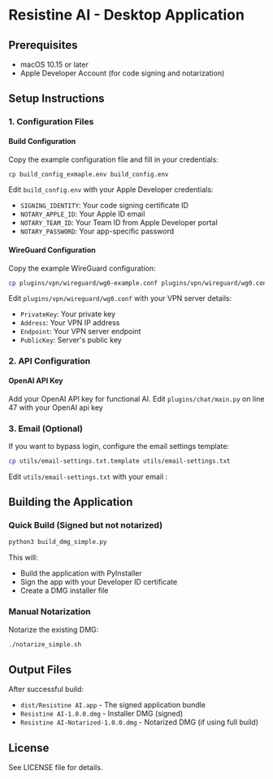 # Resistine AI - Desktop Application


## Prerequisites

- macOS 10.15 or later
- Apple Developer Account (for code signing and notarization)

## Setup Instructions

### 1. Configuration Files

#### Build Configuration

Copy the example configuration file and fill in your credentials:

```bash
cp build_config_exmaple.env build_config.env
```

Edit `build_config.env` with your Apple Developer credentials:

- `SIGNING_IDENTITY`: Your code signing certificate ID
- `NOTARY_APPLE_ID`: Your Apple ID email
- `NOTARY_TEAM_ID`: Your Team ID from Apple Developer portal
- `NOTARY_PASSWORD`: Your app-specific password

#### WireGuard Configuration

Copy the example WireGuard configuration:

```bash
cp plugins/vpn/wireguard/wg0-example.conf plugins/vpn/wireguard/wg0.conf
```

Edit `plugins/vpn/wireguard/wg0.conf` with your VPN server details:

- `PrivateKey`: Your private key
- `Address`: Your VPN IP address
- `Endpoint`: Your VPN server endpoint
- `PublicKey`: Server's public key

### 2. API Configuration

#### OpenAI API Key

Add your OpenAI API key for functional AI.
Edit `plugins/chat/main.py` on line 47 with your OpenAI api key

### 3. Email (Optional)

If you want to bypass login, configure the email settings template:

```bash
cp utils/email-settings.txt.template utils/email-settings.txt
```

Edit `utils/email-settings.txt` with your email :



## Building the Application

### Quick Build (Signed but not notarized)

```bash
python3 build_dmg_simple.py
```

This will:

- Build the application with PyInstaller
- Sign the app with your Developer ID certificate
- Create a DMG installer file

### Manual Notarization

Notarize the existing DMG:

```bash
./notarize_simple.sh
```

## Output Files

After successful build:

- `dist/Resistine AI.app` - The signed application bundle
- `Resistine AI-1.0.0.dmg` - Installer DMG (signed)
- `Resistine AI-Notarized-1.0.0.dmg` - Notarized DMG (if using full build)


## License

See LICENSE file for details.
